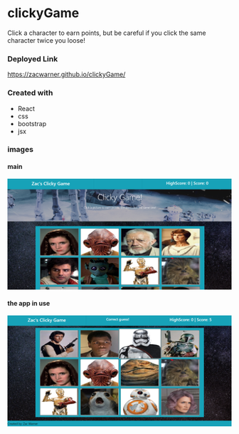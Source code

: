 # clickyGame
Click a character to earn points, but be careful if you click the same character twice you loose!

### Deployed Link
https://zacwarner.github.io/clickyGame/

### Created with
* React
* css
* bootstrap
* jsx

### images

#### main
![image of Main page](./clickygame/public/images/mainPageExample.png)

#### the app in use
![image of Main page](./clickygame/public/images/inUseExample.png)
